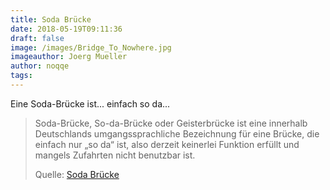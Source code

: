 ```yaml
---
title: Soda Brücke
date: 2018-05-19T09:11:36
draft: false
image: /images/Bridge_To_Nowhere.jpg
imageauthor: Joerg Mueller
author: noqqe
tags:
---
```


Eine Soda-Brücke ist... einfach so da...

> Soda-Brücke, So-da-Brücke oder Geisterbrücke ist eine innerhalb Deutschlands
> umgangssprachliche Bezeichnung für eine Brücke, die einfach nur „so da“ ist,
> also derzeit keinerlei Funktion erfüllt und mangels Zufahrten nicht benutzbar
> ist.
>
> Quelle: [Soda Brücke](https://de.wikipedia.org/wiki/Soda-Br%C3%BCcke)
